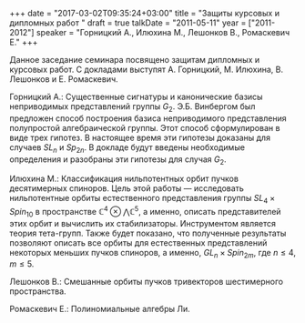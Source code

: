 +++
date = "2017-03-02T09:35:24+03:00"
title = "Защиты курсовых и дипломных работ "
draft = true
talkDate = "2011-05-11"
year = ["2011-2012"]
speaker = "Горницкий А., Илюхина М., Лешонков В., Ромаскевич Е."
+++





Данное заседание семинара посвящено защитам дипломных и курсовых работ. С докладами выступят А. Горницкий, М. Илюхина, В. Лешонков и Е. Ромаскевич.



Горницкий А.: Существенные сигнатуры и канонические базисы неприводимых представлений группы $G_2$.
Э.Б. Винбергом был предложен способ построения базиса неприводимого представления полупростой алгебраической группы. Этот способ сформулирован в виде трех гипотез. В настоящее время эти гипотезы доказаны для случаев $SL_n$ и $Sp_{2n}$. В докладе будут введены необходимые определения и разобраны эти гипотезы для случая $G_2$.

Илюхина М.: Классификация нильпотентных орбит пучков десятимерных спиноров.
Цель этой работы — исследовать нильпотентные орбиты естественного представления группы $SL_4\times Spin_{10}$ в пространстве $\mathbb{C}^4 \otimes \bigwedge \mathbb{C}^5$, а именно, описать представителей этих орбит и вычислить их стабилизаторы. Инструментом является теория тета-групп. Также будет показано, что полученные результаты позволяют описать все орбиты для естественных представлений некоторых меньших пучков спиноров, а именно, $GL_n\times Spin_{2m}$, где $n \leq 4$, $m \leq 5$.

Лешонков В.: Смешанные орбиты пучков тривекторов шестимерного пространства.


Ромаскевич Е.: Полиномиальные алгебры Ли.


 
